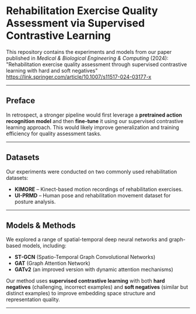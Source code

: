 # Rehabilitation Exercise Quality Assessment via Supervised Contrastive Learning

This repository contains the experiments and models from our paper published in *Medical & Biological Engineering & Computing* (2024):  
"Rehabilitation exercise quality assessment through supervised contrastive learning with hard and soft negatives"
https://link.springer.com/article/10.1007/s11517-024-03177-x

---

## Preface

In retrospect, a stronger pipeline would first leverage a **pretrained action recognition model** and then **fine-tune** it using our supervised contrastive learning approach. This would likely improve generalization and training efficiency for quality assessment tasks.

---

## Datasets

Our experiments were conducted on two commonly used rehabilitation datasets:

- **KIMORE** – Kinect-based motion recordings of rehabilitation exercises.  
- **UI-PRMD** – Human pose and rehabilitation movement dataset for posture analysis.

---

## Models & Methods

We explored a range of spatial-temporal deep neural networks and graph-based models, including:

- **ST-GCN** (Spatio-Temporal Graph Convolutional Networks)  
- **GAT** (Graph Attention Network)  
- **GATv2** (an improved version with dynamic attention mechanisms)

Our method uses **supervised contrastive learning** with both **hard negatives** (challenging, incorrect examples) and **soft negatives** (similar but distinct examples) to improve embedding space structure and representation quality.

---
